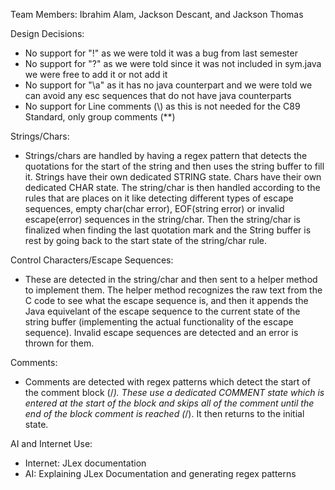Team Members: Ibrahim Alam, Jackson Descant, and Jackson Thomas

Design Decisions:
- No support for "!" as we were told it was a bug from last semester
- No support for "?" as we were told since it was not included in sym.java we were free to add it or not add it
- No support for "\a" as it has no java counterpart and we were told we can avoid any esc sequences that do not have java counterparts
- No support for Line comments (\\) as this is not needed for the C89 Standard, only group comments (\**\)

Strings/Chars:
- Strings/chars are handled by having a regex pattern that detects the quotations for the start of the string and then uses the string buffer to fill it. Strings have their own dedicated STRING state. Chars have their own dedicated CHAR state. The string/char is then handled according to the rules that are places on it like detecting different types of escape sequences, empty char(char error), EOF(string error) or invalid escape(error) sequences in the string/char. Then the string/char is finalized when finding the last quotation mark and the String buffer is rest by going back to the start state of the string/char rule.  

Control Characters/Escape Sequences:
- These are detected in the string/char and then sent to a helper method to implement them. The helper method recognizes the raw text from the C code to see what the escape sequence is, and then it appends the Java equivelant of the escape sequence to the current state of the string buffer (implementing the actual functionality of the escape sequence). Invalid escape sequences are detected and an error is thrown for them.

Comments:
- Comments are detected with regex patterns which detect the start of the comment block (/*). These use a dedicated COMMENT state which is entered at the start of the block and skips all of the comment until the end of the block comment is reached (*/). It then returns to the initial state. 

AI and Internet Use:
- Internet: JLex documentation
- AI: Explaining JLex Documentation and generating regex patterns 